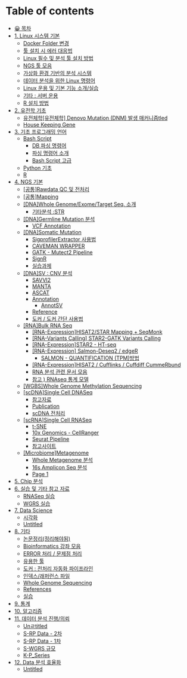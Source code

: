 # Table of contents

* [😀 목차](README.md)
* [1. Linux 시스템 기본](1.-linux/README.md)
  * [Docker Folder 변경](1.-linux/docker-folder.md)
  * [툴 설치 시 에러 대응법](1.-linux/undefined-3.md)
  * [Linux 필수 및 분석 툴 설치 방법](1.-linux/linux-2.md)
  * [NGS 툴 모음](1.-linux/ngs.md)
  * [가상화 환경 기반의 분석 시스템](1.-linux/undefined-1.md)
  * [데이터 분석을 위한 Linux 명령어](1.-linux/linux-1.md)
  * [Linux 운용 및 기본 기능 소개/실습](1.-linux/linux.md)
  * [기타 : 서버 운용](1.-linux/undefined.md)
  * [R 설치 방법](1.-linux/r.md)
* [2. 유전학 기초](2./README.md)
  * [유전체학\[유전체학\] Denovo Mutation (DNM) 발생 매커니즘tled](2./denovo-mutation-dnm-tled.md)
  * [House Keeping Gene](2./house-keeping-gene.md)
* [3. 기초 프로그래밍 언어](untitled-3/README.md)
  * [Bash Script](untitled-3/bash-script/README.md)
    * [DB 파싱 명령어](untitled-3/bash-script/db.md)
    * [파싱 명령어 소개](untitled-3/bash-script/undefined-1.md)
    * [Bash Script 고급](untitled-3/bash-script/untitled.md)
  * [Python 기초](untitled-3/python.md)
  * [R](untitled-3/untitled-1.md)
* [4. NGS 기본](untitled-2/README.md)
  * [\[공통\]Rawdata QC 및 전처리](untitled-2/untitled.md)
  * [\[공통\]Mapping](untitled-2/mapping.md)
  * [\[DNA\]Whole Genome/Exome/Target Seq. 소개](untitled-2/whole-genome-exome-traget-seq./README.md)
    * [기타분석 :STR](untitled-2/whole-genome-exome-traget-seq./str.md)
  * [\[DNA\]Germline Mutation 분석](untitled-2/germline/README.md)
    * [VCF Annotation](untitled-2/germline/vcf-annotation.md)
  * [\[DNA\]Somatic Mutation](untitled-2/somatic-mutation/README.md)
    * [SigprofilerExtractor 사용법](untitled-2/somatic-mutation/sigprofilerextractor.md)
    * [CAVEMAN WRAPPER](untitled-2/somatic-mutation/caveman-wrapper.md)
    * [GATK - Mutect2 Pipeline](untitled-2/somatic-mutation/gatk-mutect2-pipeline.md)
    * [SignR](untitled-2/somatic-mutation/signr.md)
    * [실습과제](untitled-2/somatic-mutation/undefined.md)
  * [\[DNA\]SV : CNV 분석](untitled-2/sv-cnv/README.md)
    * [SAVVI2](untitled-2/sv-cnv/savvi2.md)
    * [MANTA](untitled-2/sv-cnv/manta.md)
    * [ASCAT](untitled-2/sv-cnv/ascat.md)
    * [Annotation](untitled-2/sv-cnv/annotation/README.md)
      * [AnnotSV](untitled-2/sv-cnv/annotation/annotsv.md)
    * [Reference](untitled-2/sv-cnv/reference.md)
    * [도커 / 도커 간단 사용법](untitled-2/sv-cnv/undefined.md)
  * [\[RNA\]Bulk RNA Seq](untitled-2/bulk-rna-seq/README.md)
    * [\[RNA-Expression\]HISAT2/STAR Mapping + SeqMonk](untitled-2/bulk-rna-seq/hisat2-mapping-+-seqmonk.md)
    * [\[RNA-Variants Calling\] STAR2-GATK Variants Calling](untitled-2/bulk-rna-seq/star.md)
    * [\[RNA-Expression\]STAR2 - HT-seq](untitled-2/bulk-rna-seq/untitled.md)
    * [\[RNA-Expression\] Salmon-Deseq2 / edgeR](untitled-2/bulk-rna-seq/rna_o-g/README.md)
      * [SALMON - QUANTIFICATION (TPM)방법](untitled-2/bulk-rna-seq/rna_o-g/salmon-quantification.md)
    * [\[RNA-Expression\]HISAT2 / Cufflinks / Cuffdiff CummeRbund](untitled-2/bulk-rna-seq/hisat2-cufflinks-cuffdiff.md)
    * [RNA 분석 관련 문서 모음](untitled-2/bulk-rna-seq/rna.md)
    * [참고 ) RNAseq 통계 모델](untitled-2/bulk-rna-seq/rnaseq.md)
  * [\[WGBS\]Whole Genome Methylation Sequencing](untitled-2/whole-genome-methylation-sequencing.md)
  * [\[scDNA\]Single Cell DNASeq](untitled-2/single-cell-dnaseq/README.md)
    * [참고자료](untitled-2/single-cell-dnaseq/undefined.md)
    * [Publication](untitled-2/single-cell-dnaseq/publication.md)
    * [scDNA 전처리](untitled-2/single-cell-dnaseq/scdna.md)
  * [\[scRNA\]Single Cell RNASeq](untitled-2/single-cell-rnaseq/README.md)
    * [t-SNE](untitled-2/single-cell-rnaseq/t-sne.md)
    * [10x Genomics - CellRanger](untitled-2/single-cell-rnaseq/10x-genomics-cellranger.md)
    * [Seurat Pipeline](untitled-2/single-cell-rnaseq/seurat-pipeline.md)
    * [참고사이트](untitled-2/single-cell-rnaseq/single-cell-rna.md)
  * [\[Microbiome\]Metagenome](untitled-2/metagenome/README.md)
    * [Whole Metagenome 분석](untitled-2/metagenome/whole-metagenome-analysis.md)
    * [16s Amplicon Seq 분석](untitled-2/metagenome/16s-amplicon-seq.md)
    * [Page 1](untitled-2/metagenome/page-1.md)
* [5. Chip 분석](4.-chip.md)
* [6. 실습 및 기타 참고 자료](4./README.md)
  * [RNASeq 실습](4./untitled-1.md)
  * [WGRS 실습](4./untitled-4.md)
* [7. Data Science](untitled-1/README.md)
  * [시각화](untitled-1/untitled-1.md)
  * [Untitled](untitled-1/untitled.md)
* [8. 기타](untitled/README.md)
  * [논문정리(정리해야됨)](untitled/undefined-7.md)
  * [Bioinformatics 강좌 모음](untitled/undefined-5.md)
  * [ERROR 처리 / 문제점 처리](untitled/error.md)
  * [유용한 툴](untitled/undefined-4.md)
  * [도커 : 전처리 자동화 파이프라인](untitled/undefined-3.md)
  * [인덱스/래퍼런스 파일](untitled/undefined.md)
  * [Whole Genome Sequencing](untitled/whole-genome-sequencing.md)
  * [References](untitled/undefined-2.md)
  * [실습](untitled/undefined-1.md)
* [9. 통계](9..md)
* [10. 알고리즘](10..md)
* [11. 데이터 분석 진행/의뢰](11./README.md)
  * [Unㄹtitled](11./un-titled.md)
  * [S-RP Data - 2차](11./rp-data-2.md)
  * [S-RP Data - 1차](11./rp-data-1.md)
  * [S-WGRS 규모](11./smc-wgrs-cnv-str-grch37-38.md)
  * [K-P_Series](11./p_series.md)
* [12. Data 분석 효율화](12.-data/README.md)
  * [Untitled](12.-data/untitled.md)
